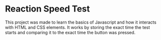 # Reaction Speed Test
This project was made to learn the basics of Javascript and how it interacts with HTML and CSS elements. It works by storing the exact time the test starts and comparing it to the exact time the button was pressed.
